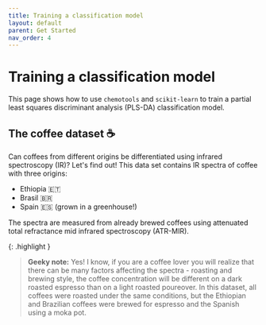 ```yaml
---
title: Training a classification model
layout: default
parent: Get Started
nav_order: 4
---
```


# __Training a classification model__

This page shows how to use ```chemotools``` and ```scikit-learn``` to train a partial least squares discriminant analysis (PLS-DA) classification model. 


## __The coffee dataset ☕__

Can coffees from different origins be differentiated using infrared spectroscopy (IR)? Let's find out! This data set contains IR spectra of coffee with three origins:

- Ethiopia 🇪🇹
- Brasil 🇧🇷
- Spain 🇪🇸 (grown in a greenhouse!)

The spectra are measured from already brewed coffees using attenuated total refractance mid infrared spectroscopy (ATR-MIR). 

{: .highlight }
> __Geeky note:__ Yes! I know, if you are a coffee lover you will realize that there can be many factors affecting the spectra - roasting and brewing style, the coffee concentration will be different on a dark roasted espresso than on a light roasted poureover. In this dataset, all coffees were roasted under the same conditions, but the Ethiopian and Brazilian coffees were brewed for espresso and the Spanish using a moka pot.







